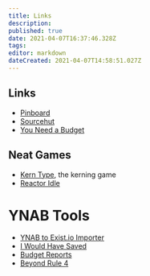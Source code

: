 ```yaml
---
title: Links
description: 
published: true
date: 2021-04-07T16:37:46.328Z
tags: 
editor: markdown
dateCreated: 2021-04-07T14:58:51.027Z
---
```


## Links

* [Pinboard][pinboard]
* [Sourcehut][sourcehut]
* [You Need a Budget][ynab]

[pinboard]:https://pinboard.in/
[sourcehut]:https://sourcehut.org/
[ynab]:https://ynab.com/referral/?ref=w-0WcA-ccOmN05yi&utm_source=customer_referral

## Neat Games

* [Kern Type][kern-type], the kerning game
* [Reactor Idle][reactor-idle]

[kern-type]:https://type.method.ac/
[reactor-idle]:https://reactoridle.com/

# YNAB Tools

* [YNAB to Exist.io Importer][ynab2exist.io]
* [I Would Have Saved][would-have-saved]
* [Budget Reports][budget-reports]
* [Beyond Rule 4][br4]

[ynab2exist.io]:https://xnab.p3k.io/dashboard
[would-have-saved]:https://www.iwouldhavesaved.com/
[budget-reports]:https://tomcheng.github.io/budget-reports/#/
[br4]:https://beyondrule4.jmmorrissey.com/forecasting